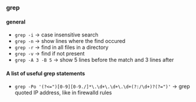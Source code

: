 ### grep

#### general
* `grep -i` -> case insensitive search
* `grep -n` -> show lines where the find occured
* `grep -r` -> find in all files in a directory
* `grep -v` -> find if not present
* `grep -A 3 -B 5` -> show 5 lines before the match and 3 lines after

#### A list of useful grep statements
* `grep -Po '(?<=")[0-9][0-9./]*\.\d+\.\d+\.\d+(?:/\d+)?(?=")'` -> grep quoted IP address, like in firewalld rules
